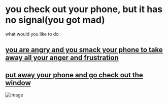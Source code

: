 # you check out your phone, but it has no signal(you got mad)

what would you like to do

## [you are angry and you smack your phone to take away all your anger and frustration](../ending2/ending2.md)
## [put away your phone and go check out the window](../window/window.md)

![image](https://github.com/billyl1116/cyoa/assets/146866846/890c3f70-1b85-4c03-9333-59a2d48050e4)
